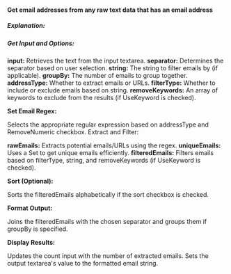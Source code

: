#### Get email addresses from any raw text data that has an email address

##### Explanation:

##### Get Input and Options:

**input:** 
Retrieves the text from the input textarea.
**separator:** 
Determines the separator based on user selection.
**string:** 
The string to filter emails by (if applicable).
**groupBy:** 
The number of emails to group together.
**addressType:** 
Whether to extract emails or URLs.
**filterType:** 
Whether to include or exclude emails based on string.
**removeKeywords:** 
An array of keywords to exclude from the results (if UseKeyword is checked).

**Set Email Regex:**

Selects the appropriate regular expression based on addressType and RemoveNumeric checkbox.
Extract and Filter:

**rawEmails:** 
Extracts potential emails/URLs using the regex.
**uniqueEmails:** 
Uses a Set to get unique emails efficiently.
**filteredEmails:** 
Filters emails based on filterType, string, and removeKeywords (if UseKeyword is checked).

**Sort (Optional):**

Sorts the filteredEmails alphabetically if the sort checkbox is checked.

**Format Output:**

Joins the filteredEmails with the chosen separator and groups them if groupBy is specified.

**Display Results:**

Updates the count input with the number of extracted emails.
Sets the output textarea's value to the formatted email string.